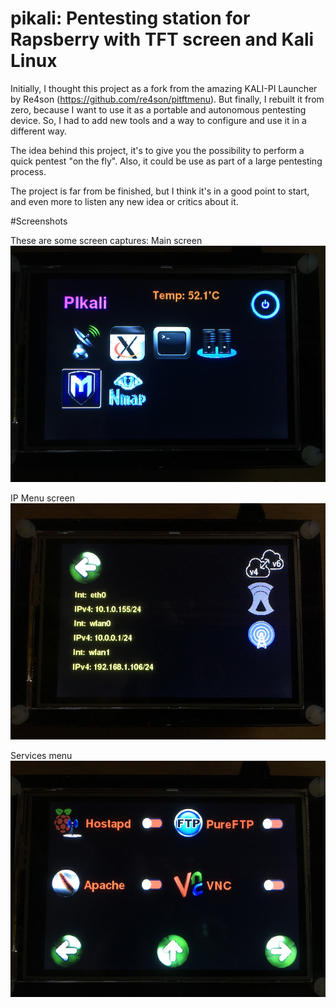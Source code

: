 # pikali: Pentesting station for Rapsberry with TFT screen and Kali Linux

Initially, I thought this project as a fork from the amazing KALI-PI Launcher by Re4son (https://github.com/re4son/pitftmenu). But finally, I rebuilt it from zero, because I want to use it as a portable and autonomous pentesting device. So, I had to add new tools and a way to configure and use it in a different way.

The idea behind this project, it's to give you the possibility to perform a quick pentest "on the fly". Also, it could be use as part of a large pentesting process.

The project is far from be finished, but I think it's in a good point to start, and even more to listen any new idea or critics about it.

#Screenshots

These are some screen captures:
Main screen 
![Main screen](/screenshots/main.jpg?raw=true "Main screen")

IP Menu screen
![IP menu screen](/screenshots/ip.jpg?raw=true "IP menu screen")

Services menu
![Services menu screen](/screenshots/services.jpg?raw=true "Services menu screen")
